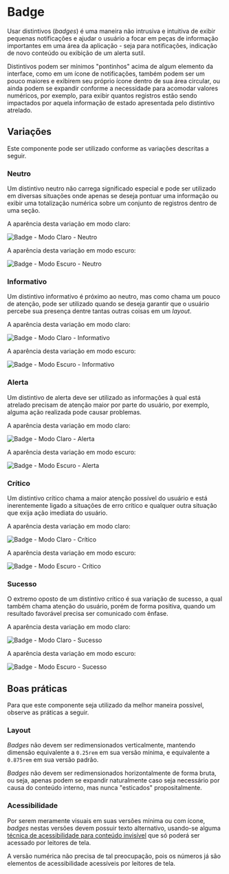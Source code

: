 # Badge

Usar distintivos (_badges_) é uma maneira não intrusiva e intuitiva de exibir pequenas notificações e ajudar o usuário a focar em peças de informação importantes em uma área da aplicação - seja para notificações, indicação de novo conteúdo ou exibição de um alerta sutil.

Distintivos podem ser mínimos "pontinhos" acima de algum elemento da interface, como em um ícone de notificações, também podem ser um pouco maiores e exibirem seu próprio ícone dentro de sua área circular, ou ainda podem se expandir conforme a necessidade para acomodar valores numéricos, por exemplo, para exibir quantos registros estão sendo impactados por aquela informação de estado apresentada pelo distintivo atrelado.

## Variações

Este componente pode ser utilizado conforme as variações descritas a seguir.

### Neutro

Um distintivo neutro não carrega significado especial e pode ser utilizado em diversas situações onde apenas se deseja pontuar uma informação ou exibir uma totalização numérica sobre um conjunto de registros dentro de uma seção.

A aparência desta variação em modo claro:

![Badge - Modo Claro - Neutro](~@source/assets/images/component-badge-light-neutral.png)

A aparência desta variação em modo escuro:

![Badge - Modo Escuro - Neutro](~@source/assets/images/component-badge-dark-neutral.png)

### Informativo

Um distintivo informativo é próximo ao neutro, mas como chama um pouco de atenção, pode ser utilizado quando se deseja garantir que o usuário percebe sua presença dentre tantas outras coisas em um _layout_.

A aparência desta variação em modo claro:

![Badge - Modo Claro - Informativo](~@source/assets/images/component-badge-light-information.png)

A aparência desta variação em modo escuro:

![Badge - Modo Escuro - Informativo](~@source/assets/images/component-badge-dark-information.png)

### Alerta

Um distintivo de alerta deve ser utilizado as informações à qual está atrelado precisam de atenção maior por parte do usuário, por exemplo, alguma ação realizada pode causar problemas.

A aparência desta variação em modo claro:

![Badge - Modo Claro - Alerta](~@source/assets/images/component-badge-light-warning.png)

A aparência desta variação em modo escuro:

![Badge - Modo Escuro - Alerta](~@source/assets/images/component-badge-dark-warning.png)

### Crítico

Um distintivo crítico chama a maior atenção possível do usuário e está inerentemente ligado a situações de erro crítico e qualquer outra situação que exija ação imediata do usuário.

A aparência desta variação em modo claro:

![Badge - Modo Claro - Crítico](~@source/assets/images/component-badge-light-critical.png)

A aparência desta variação em modo escuro:

![Badge - Modo Escuro - Crítico](~@source/assets/images/component-badge-dark-critical.png)

### Sucesso

O extremo oposto de um distintivo crítico é sua variação de sucesso, a qual também chama atenção do usuário, porém de forma positiva, quando um resultado favorável precisa ser comunicado com ênfase.

A aparência desta variação em modo claro:

![Badge - Modo Claro - Sucesso](~@source/assets/images/component-badge-light-success.png)

A aparência desta variação em modo escuro:

![Badge - Modo Escuro - Sucesso](~@source/assets/images/component-badge-dark-success.png)

## Boas práticas

Para que este componente seja utilizado da melhor maneira possível, observe as práticas a seguir.

### Layout

_Badges_ não devem ser redimensionados verticalmente, mantendo dimensão equivalente a `0.25rem` em sua versão mínima, e equivalente a `0.875rem` em sua versão padrão.

_Badges_ não devem ser redimensionados horizontalmente de forma bruta, ou seja, apenas podem se expandir naturalmente caso seja necessário por causa do conteúdo interno, mas nunca "esticados" propositalmente.

### Acessibilidade

Por serem meramente visuais em suas versões mínima ou com ícone, _badges_ nestas versões devem possuir texto alternativo, usando-se alguma [técnica de acessibilidade para conteúdo invisível](https://webaim.org/techniques/css/invisiblecontent/) que só poderá ser acessado por leitores de tela.

A versão numérica não precisa de tal preocupação, pois os números já são elementos de acessibilidade acessíveis por leitores de tela.
